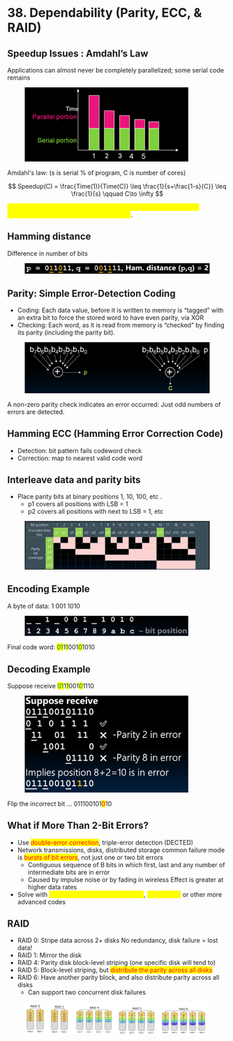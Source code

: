 # 38. Dependability (Parity, ECC, & RAID)

## Speedup Issues : Amdahl’s Law

Applications can almost never be completely parallelized; some serial code remains

<figure><img src=".gitbook/assets/image (4) (1) (1).png" alt="" width="375"><figcaption></figcaption></figure>

Amdahl's law: (s is serial % of program, C is number of cores)

$$
Speedup(C) = \frac{Time(1)}{Time(C)} \leq \frac{1}{s+\frac{1-s}{C}} \leq \frac{1}{s} \qquad C\to \infty
$$

<mark style="color:yellow;">Even if the parallel portion of your application speeds up perfectly, performance is limited by the serial portion</mark>.

## Hamming distance

Difference in number of bits

<figure><img src=".gitbook/assets/image (2) (1) (1) (1) (1) (1) (1).png" alt=""><figcaption></figcaption></figure>

## Parity: Simple Error-Detection Coding

* Coding: Each data value, before it is written to memory is “tagged” with an extra bit to force the stored word to have even parity, via XOR
* Checking: Each word, as it is read from memory is “checked” by finding its parity (including the parity bit).

<figure><img src=".gitbook/assets/image (1) (1) (1) (1) (1) (1) (1).png" alt=""><figcaption></figcaption></figure>

A non-zero parity check indicates an error occurred: Just odd numbers of errors are detected.

## Hamming ECC (Hamming Error Correction Code)

* Detection: bit pattern fails codeword check&#x20;
* Correction: map to nearest valid code word



## Interleave data and parity bits&#x20;

* Place parity bits at binary positions 1, 10, 100, etc .&#x20;
  * p1 covers all positions with LSB = 1&#x20;
  * p2 covers all positions with next to LSB = 1, etc

<figure><img src=".gitbook/assets/image (3) (1) (1) (1).png" alt=""><figcaption></figcaption></figure>

## Encoding Example

A byte of data: 1 001 1010

<figure><img src=".gitbook/assets/image (4) (1) (1) (1).png" alt="" width="375"><figcaption></figcaption></figure>

Final code word: <mark style="color:green;">01</mark>1<mark style="color:green;">1</mark>001<mark style="color:green;">0</mark>1010

## Decoding Example

Suppose receive <mark style="color:green;">01</mark>1<mark style="color:green;">1</mark>001<mark style="color:green;">0</mark>1110

<figure><img src=".gitbook/assets/image (5) (1).png" alt="" width="375"><figcaption></figcaption></figure>

Flip the incorrect bit … 011100101<mark style="color:red;">0</mark>10

## What if More Than 2-Bit Errors?

* Use <mark style="color:red;">double-error correction</mark>, triple-error detection (DECTED)&#x20;
* Network transmissions, disks, distributed storage common failure mode is <mark style="color:red;">bursts of bit errors</mark>, not just one or two bit errors&#x20;
  * Contiguous sequence of B bits in which first, last and any number of intermediate bits are in error&#x20;
  * Caused by impulse noise or by fading in wireless Effect is greater at higher data rates&#x20;
* Solve with <mark style="color:yellow;">Cyclic Redundancy Check (CRC)</mark>, <mark style="color:yellow;">interleaving</mark> or other more advanced codes

## RAID

* RAID 0: Stripe data across 2+ disks No redundancy, disk failure = lost data!&#x20;
* RAID 1: Mirror the disk&#x20;
* RAID 4: Parity disk block-level striping (one specific disk will tend to)
* RAID 5: Block-level striping, but <mark style="color:red;">distribute the parity across all disks</mark>
* RAID 6: Have another parity block, and also distribute parity across all disks&#x20;
  * Can support two concurrent disk failures

<figure><img src=".gitbook/assets/image (6) (1).png" alt=""><figcaption></figcaption></figure>





